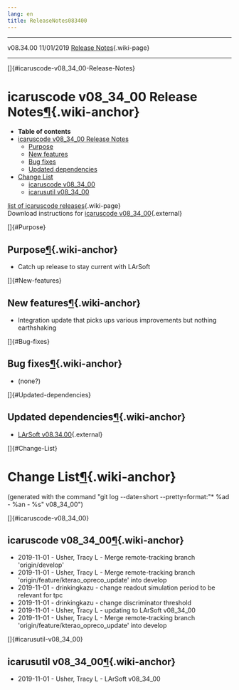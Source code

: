 ```yaml
---
lang: en
title: ReleaseNotes083400
---
```


  ----------- ------------ -- -- ------------------------------------------------------
  v08.34.00   11/01/2019         [Release Notes](ReleaseNotes083400.html){.wiki-page}
  ----------- ------------ -- -- ------------------------------------------------------

[]{#icaruscode-v08_34_00-Release-Notes}

icaruscode v08\_34\_00 Release Notes[¶](#icaruscode-v08_34_00-Release-Notes){.wiki-anchor}
==========================================================================================

-   **Table of contents**
-   [icaruscode v08\_34\_00 Release
    Notes](#icaruscode-v08_34_00-Release-Notes)
    -   [Purpose](#Purpose)
    -   [New features](#New-features)
    -   [Bug fixes](#Bug-fixes)
    -   [Updated dependencies](#Updated-dependencies)
-   [Change List](#Change-List)
    -   [icaruscode v08\_34\_00](#icaruscode-v08_34_00)
    -   [icarusutil v08\_34\_00](#icarusutil-v08_34_00)

[list of icaruscode
releases](List_of_ICARUS_code_releases.html){.wiki-page}\
Download instructions for [icaruscode
v08\_34\_00](http://scisoft.fnal.gov/scisoft/bundles/sbnd/v08_34_00/icaruscode-v08_34_00.html){.external}

[]{#Purpose}

Purpose[¶](#Purpose){.wiki-anchor}
----------------------------------

-   Catch up release to stay current with LArSoft

[]{#New-features}

New features[¶](#New-features){.wiki-anchor}
--------------------------------------------

-   Integration update that picks ups various improvements but nothing
    earthshaking

[]{#Bug-fixes}

Bug fixes[¶](#Bug-fixes){.wiki-anchor}
--------------------------------------

-   (none?)

[]{#Updated-dependencies}

Updated dependencies[¶](#Updated-dependencies){.wiki-anchor}
------------------------------------------------------------

-   [LArSoft
    v08.34.00](https://cdcvs.fnal.gov/redmine/projects/larsoft/wiki/ReleaseNotes083400){.external}

[]{#Change-List}

Change List[¶](#Change-List){.wiki-anchor}
==========================================

(generated with the command \"git log \--date=short
\--pretty=format:\"\* %ad - %an - %s\" v08\_34\_00\")

[]{#icaruscode-v08_34_00}

icaruscode v08\_34\_00[¶](#icaruscode-v08_34_00){.wiki-anchor}
--------------------------------------------------------------

-   2019-11-01 - Usher, Tracy L - Merge remote-tracking branch
    \'origin/develop\'
-   2019-11-01 - Usher, Tracy L - Merge remote-tracking branch
    \'origin/feature/kterao\_opreco\_update\' into develop
-   2019-11-01 - drinkingkazu - change readout simulation period to be
    relevant for tpc
-   2019-11-01 - drinkingkazu - change discriminator threshold
-   2019-11-01 - Usher, Tracy L - updating to LArSoft v08\_34\_00
-   2019-11-01 - Usher, Tracy L - Merge remote-tracking branch
    \'origin/feature/kterao\_opreco\_update\' into develop

[]{#icarusutil-v08_34_00}

icarusutil v08\_34\_00[¶](#icarusutil-v08_34_00){.wiki-anchor}
--------------------------------------------------------------

-   2019-11-01 - Usher, Tracy L - LArSoft v08\_34\_00

